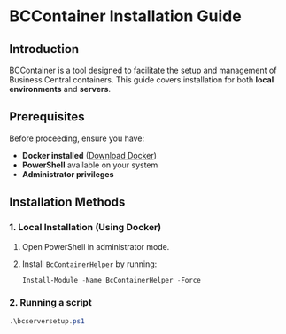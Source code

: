 # BCContainer Installation Guide

## Introduction
BCContainer is a tool designed to facilitate the setup and management of Business Central containers. This guide covers installation for both **local environments** and **servers**.

## Prerequisites
Before proceeding, ensure you have:
- **Docker installed** ([Download Docker](https://www.docker.com/get-started))
- **PowerShell** available on your system
- **Administrator privileges**

## Installation Methods
### 1. Local Installation (Using Docker)
1. Open PowerShell in administrator mode.
2. Install `BcContainerHelper` by running:

   ```powershell
   Install-Module -Name BcContainerHelper -Force

### 2. Running a script
   
   ```powershell
   .\bcserversetup.ps1
